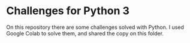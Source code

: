 # Challenges for Python 3
On this repository there are some challenges solved with Python. I used Google Colab to solve them, and shared the copy on this folder.
